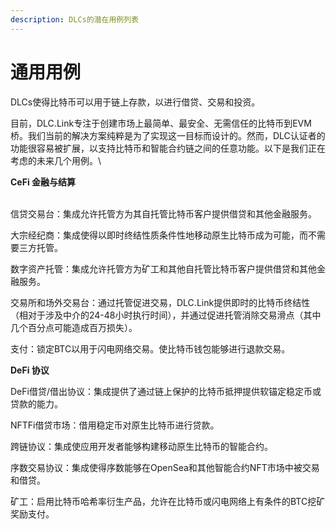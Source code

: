 ```yaml
---
description: DLCs的潜在用例列表
---
```


# 通用用例

DLCs使得比特币可以用于链上存款，以进行借贷、交易和投资。

目前，DLC.Link专注于创建市场上最简单、最安全、无需信任的比特币到EVM桥。我们当前的解决方案纯粹是为了实现这一目标而设计的。然而，DLC认证者的功能很容易被扩展，以支持比特币和智能合约链之间的任意功能。以下是我们正在考虑的未来几个用例。\


**CeFi 金融与结算**

\
信贷交易台：集成允许托管方为其自托管比特币客户提供借贷和其他金融服务。&#x20;

大宗经纪商：集成使得以即时终结性质条件性地移动原生比特币成为可能，而不需要三方托管。&#x20;

数字资产托管：集成允许托管方为矿工和其他自托管比特币客户提供借贷和其他金融服务。&#x20;

交易所和场外交易台：通过托管促进交易，DLC.Link提供即时的比特币终结性（相对于涉及中介的24-48小时执行时间），并通过促进托管消除交易滑点（其中几个百分点可能造成百万损失）。&#x20;

支付：锁定BTC以用于闪电网络交易。使比特币钱包能够进行退款交易。

**DeFi 协议**



DeFi借贷/借出协议：集成提供了通过链上保护的比特币抵押提供软锚定稳定币或贷款的能力。&#x20;

NFTFi借贷市场：借用稳定币对原生比特币进行贷款。&#x20;

跨链协议：集成使应用开发者能够构建移动原生比特币的智能合约。&#x20;

序数交易协议：集成使得序数能够在OpenSea和其他智能合约NFT市场中被交易和借贷。&#x20;

矿工：启用比特币哈希率衍生产品，允许在比特币或闪电网络上有条件的BTC挖矿奖励支付。
